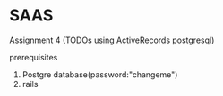 # SAAS
Assignment 4 (TODOs using ActiveRecords postgresql)


prerequisites
1. Postgre database(password:"changeme")
2. rails
